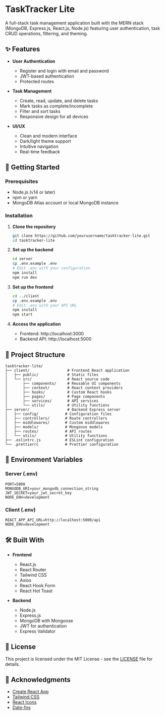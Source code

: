 # TaskTracker Lite

A full-stack task management application built with the MERN stack (MongoDB, Express.js, React.js, Node.js) featuring user authentication, task CRUD operations, filtering, and theming.

## ✨ Features

- **User Authentication**
  - Register and login with email and password
  - JWT-based authentication
  - Protected routes

- **Task Management**
  - Create, read, update, and delete tasks
  - Mark tasks as complete/incomplete
  - Filter and sort tasks
  - Responsive design for all devices

- **UI/UX**
  - Clean and modern interface
  - Dark/light theme support
  - Intuitive navigation
  - Real-time feedback

## 🚀 Getting Started

### Prerequisites

- Node.js (v14 or later)
- npm or yarn
- MongoDB Atlas account or local MongoDB instance

### Installation

1. **Clone the repository**
   ```bash
   git clone https://github.com/yourusername/tasktracker-lite.git
   cd tasktracker-lite
   ```

2. **Set up the backend**
   ```bash
   cd server
   cp .env.example .env
   # Edit .env with your configuration
   npm install
   npm run dev
   ```

3. **Set up the frontend**
   ```bash
   cd ../client
   cp .env.example .env
   # Edit .env with your API URL
   npm install
   npm start
   ```

4. **Access the application**
   - Frontend: http://localhost:3000
   - Backend API: http://localhost:5000

## 📁 Project Structure

```
tasktracker-lite/
├── client/                 # Frontend React application
│   ├── public/             # Static files
│   └── src/                # React source code
│       ├── components/     # Reusable UI components
│       ├── context/        # React context providers
│       ├── hooks/          # Custom React hooks
│       ├── pages/          # Page components
│       ├── services/       # API services
│       └── utils/          # Utility functions
├── server/                 # Backend Express server
│   ├── config/            # Configuration files
│   ├── controllers/       # Route controllers
│   ├── middlewares/       # Custom middlewares
│   ├── models/            # Mongoose models
│   ├── routes/            # API routes
│   └── utils/             # Utility functions
├── .eslintrc.js           # ESLint configuration
└── .prettierrc            # Prettier configuration
```

## 🔧 Environment Variables

### Server (.env)

```
PORT=5000
MONGODB_URI=your_mongodb_connection_string
JWT_SECRET=your_jwt_secret_key
NODE_ENV=development
```

### Client (.env)

```
REACT_APP_API_URL=http://localhost:5000/api
NODE_ENV=development
```

## 🛠 Built With

- **Frontend**
  - React.js
  - React Router
  - Tailwind CSS
  - Axios
  - React Hook Form
  - React Hot Toast

- **Backend**
  - Node.js
  - Express.js
  - MongoDB with Mongoose
  - JWT for authentication
  - Express Validator

## 📝 License

This project is licensed under the MIT License - see the [LICENSE](LICENSE) file for details.

## 🙏 Acknowledgments

- [Create React App](https://create-react-app.dev/)
- [Tailwind CSS](https://tailwindcss.com/)
- [React Icons](https://react-icons.github.io/react-icons/)
- [Date-fns](https://date-fns.org/)
